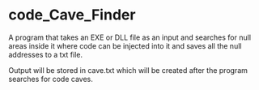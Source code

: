 # code_Cave_Finder
A program that takes an EXE or DLL file as an input and searches for null areas inside it where code can be injected into it and saves all the null addresses to a txt file.

Output will be stored in cave.txt which will be created after the program searches for code caves.
